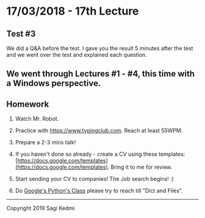 # 17/03/2018 - 17th Lecture

## Test #3

We did a Q&A before the test. I gave you the result 5 minutes after the test
and we went over the test and explained each question.

## We went through Lectures #1 - #4, this time with a Windows perspective.

## Homework
1. Watch Mr. Robot.

2. Practice with https://www.typingclub.com. Reach at least 55WPM.

3. Prepare a 2-3 mins talk!

4. If you haven't done so already - create a CV using these templates: [https://docs.google.com/templates](https://docs.google.com/templates).
Bring it to me for review.

5. Start sending your CV to companies! The Job search begins! :)

6.  Do [Google's Python's Class](https://developers.google.com/edu/python/)
please try to reach till "Dict and Files".

<hr>
Copyright 2019 Sagi Kedmi
